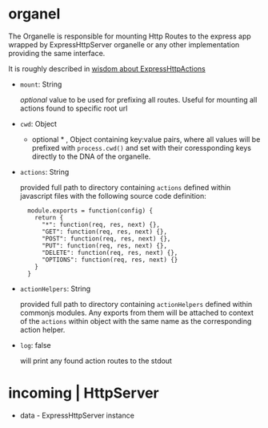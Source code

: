 # organel

The Organelle is responsible for mounting Http Routes to the express app wrapped by ExpressHttpServer organelle or any other implementation providing the same interface.

It is roughly described in [wisdom about ExpressHttpActions](http://wisdom.camplight.net/wisdom/5110e488c489a7ef6d000043/Organic---ExpressHttpActions) 

* `mount`: String

  *optional* value to be used for prefixing all routes. Useful for mounting all actions found to specific root url

* `cwd`: Object

  * optional * , Object containing key:value pairs, where all values will be prefixed with `process.cwd()` and set with their coressponding keys directly to the DNA of the organelle.

* `actions`: String

  provided full path to directory containing `actions` defined within javascript files with the following source code definition:

        module.exports = function(config) {
          return {
            "*": function(req, res, next) {},
            "GET": function(req, res, next) {},
            "POST": function(req, res, next) {}, 
            "PUT": function(req, res, next) {}, 
            "DELETE": function(req, res, next) {}, 
            "OPTIONS": function(req, res, next) {}
          }
        }

* `actionHelpers`: String

  provided full path to directory containing `actionHelpers` defined within commonjs modules. Any exports from them will be attached to context of the `actions` within object with the same name as the corresponding action helper.

* `log`: false

  will print any found action routes to the stdout

# incoming | HttpServer

* data - ExpressHttpServer instance